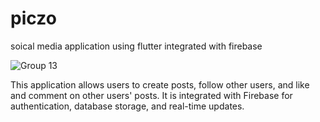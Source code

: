 # piczo
soical media application using flutter integrated with firebase

![Group 13](https://github.com/anand-a-j/piczo/assets/132826472/d5d2d286-c634-42ab-8503-fe82c66d8b2c)


This application allows users to create posts, follow other users, and like and comment on other users' posts. It is integrated with Firebase for authentication, database storage, and real-time updates.


